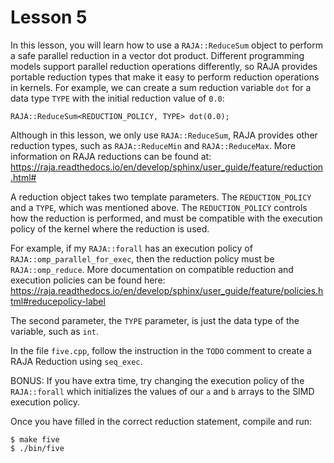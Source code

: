 # Lesson 5

In this lesson, you will learn how to use a `RAJA::ReduceSum` object to perform
a safe parallel reduction in a vector dot product.  Different programming models
support parallel reduction operations differently, so RAJA provides portable
reduction types that make it easy to perform reduction operations in kernels.
For example, we can create a sum reduction variable `dot` for a data type
`TYPE` with the initial reduction value of `0.0`: 

```
RAJA::ReduceSum<REDUCTION_POLICY, TYPE> dot(0.0);
```

Although in this lesson, we only use `RAJA::ReduceSum`, RAJA provides 
other reduction types, such as `RAJA::ReduceMin` and `RAJA::ReduceMax`.
More information on RAJA reductions can be found at:
https://raja.readthedocs.io/en/develop/sphinx/user_guide/feature/reduction.html#

A reduction object takes two template parameters. The `REDUCTION_POLICY` and a
`TYPE`, which was mentioned above. The `REDUCTION_POLICY` controls how the 
reduction is performed, and must be compatible with the execution policy of 
the kernel where the reduction is used.

For example, if my `RAJA::forall` has an execution policy of `RAJA::omp_parallel_for_exec`,
then the reduction policy must be `RAJA::omp_reduce`. More documentation on 
compatible reduction and execution policies can be found here:
https://raja.readthedocs.io/en/develop/sphinx/user_guide/feature/policies.html#reducepolicy-label

The second parameter, the `TYPE` parameter, is just the data type of the 
variable, such as `int`.

In the file `five.cpp`, follow the instruction in the `TODO` comment to create
a RAJA Reduction using `seq_exec`. 

BONUS: If you have extra time, try changing the execution policy of the `RAJA::forall`
which initializes the values of our `a` and `b` arrays to the SIMD execution policy.

Once you have filled in the correct reduction statement, compile and run:

```
$ make five
$ ./bin/five
```
